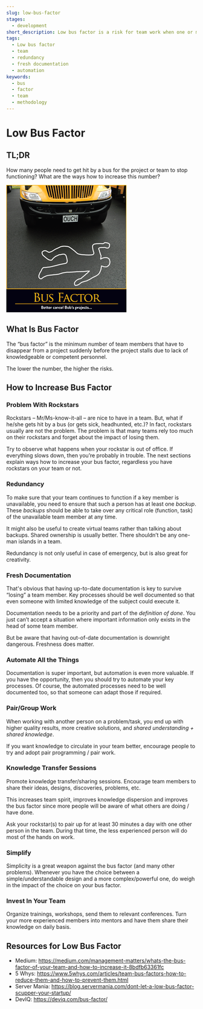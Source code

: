 ```yaml
---
slug: low-bus-factor
stages:
  - development
short_description: Low bus factor is a risk for team work when one or more important team members get stuck (from various reasons) and cannot work. 
tags:
  - Low bus factor
  - team
  - redundancy
  - fresh documentation
  - automation
keywords:
  - bus
  - factor
  - team
  - methodology
---
```


# Low Bus Factor

## TL;DR

How many people need to get hit by a bus for the project or team to stop functioning? What are the ways how to increase this number?  

![](/files/bus1.png)

## What Is Bus Factor

The “bus factor” is the minimum number of team members that have to disappear from a project suddenly before the project stalls due to lack of knowledgeable or competent personnel. 

The lower the number, the higher the risks.

## How to Increase Bus Factor

### Problem With Rockstars

Rockstars  – Mr/Ms-know-it-all – are nice to have in a team. But, what if he/she gets hit by a bus (or gets sick, headhunted, etc.)? In fact, rockstars usually are not the problem. The problem is that many teams rely too much on their rockstars and forget about the impact of losing them. 

Try to observe what happens when your rockstar is out of office. If everything slows down, then you’re probably in trouble. The next sections explain ways how to increase your bus factor, regardless you have rockstars on your team or not.

### Redundancy

To make sure that your team continues to function if a key member is unavailable, you need to ensure that such a person has at least one *backup*. These *backups* should be able to take over any critical role (function, task) of the unavailable team member at any time. 

It might also be useful to create virtual teams rather than talking about backups. Shared ownership is usually better. There shouldn’t be any one-man islands in a team. 

Redundancy is not only useful in case of emergency, but is also great for creativity.

### Fresh Documentation

That's obvious that having up-to-date documentation is key to survive “losing” a team member. Key processes should be well documented so that even someone with limited knowledge of the subject could execute it. 

Documentation needs to be a priority and part of the _definition of done_. You just can’t accept a situation where important information only exists in the head of some team member. 

But be aware that having out-of-date documentation is downright dangerous. Freshness does matter.

### Automate All the Things

Documentation is super important, but automation is even more valuable. If you have the opportunity, then you should try to automate your key processes. Of course, the automated processes need to be well documented too, so that someone can adapt those if required. 

### Pair/Group Work

When working with another person on a problem/task, you end up with higher quality results, more creative solutions, and _shared understanding + shared knowledge_. 

If you want knowledge to circulate in your team better, encourage people to try and adopt pair programming / pair work.

### Knowledge Transfer Sessions

Promote knowledge transfer/sharing sessions. Encourage team members to share their ideas, designs, discoveries, problems, etc.

This increases team spirit, improves knowledge dispersion and improves the bus factor since more people will be aware of what others are doing / have done.

Ask your rockstar(s) to pair up for at least 30 minutes a day with one other person in the team. During that time, the less experienced person will do most of the hands on work.

### Simplify

Simplicity is a great weapon against the bus factor (and many other problems). Whenever you have the choice between a simple/understandable design and a more complex/powerful one, do weigh in the impact of the choice on your bus factor.

### Invest In Your Team

Organize trainings, workshops, send them to relevant conferences. Turn your more experienced members into mentors and have them share their knowledge on daily basis.

## Resources for Low Bus Factor

- Medium: https://medium.com/management-matters/whats-the-bus-factor-of-your-team-and-how-to-increase-it-8bdfb63361fc
- 5 Whys: https://www.5whys.com/articles/team-bus-factors-how-to-reduce-them-and-how-to-prevent-them.html
- Server Mania: https://blog.servermania.com/dont-let-a-low-bus-factor-scupper-your-startup/
- DevIQ: https://deviq.com/bus-factor/
